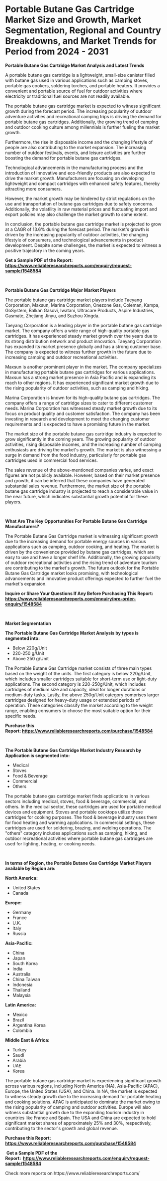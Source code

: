 <p><h1>Portable Butane Gas Cartridge Market Size and Growth, Market Segmentation, Regional and Country Breakdowns, and Market Trends for Period from 2024 -  2031</h1></p><p><strong>Portable Butane Gas Cartridge Market Analysis and Latest Trends</strong></p>
<p><p>A portable butane gas cartridge is a lightweight, small-size canister filled with butane gas used in various applications such as camping stoves, portable gas cookers, soldering torches, and portable heaters. It provides a convenient and portable source of fuel for outdoor activities where electricity or traditional fuel sources are not readily available.</p><p>The portable butane gas cartridge market is expected to witness significant growth during the forecast period. The increasing popularity of outdoor adventure activities and recreational camping trips is driving the demand for portable butane gas cartridges. Additionally, the growing trend of camping and outdoor cooking culture among millennials is further fueling the market growth.</p><p>Furthermore, the rise in disposable income and the changing lifestyle of people are also contributing to the market expansion. The increasing number of outdoor festivals, events, and leisure activities are further boosting the demand for portable butane gas cartridges.</p><p>Technological advancements in the manufacturing process and the introduction of innovative and eco-friendly products are also expected to drive the market growth. Manufacturers are focusing on developing lightweight and compact cartridges with enhanced safety features, thereby attracting more consumers.</p><p>However, the market growth may be hindered by strict regulations on the use and transportation of butane gas cartridges due to safety concerns. Additionally, the volatility in raw material prices and fluctuating import and export policies may also challenge the market growth to some extent.</p><p>In conclusion, the portable butane gas cartridge market is projected to grow at a CAGR of 13.6% during the forecast period. The market's growth is driven by the increasing popularity of outdoor activities, the changing lifestyle of consumers, and technological advancements in product development. Despite some challenges, the market is expected to witness a positive trajectory in the coming years.</p></p>
<p><strong>Get a Sample PDF of the Report:&nbsp; <a href="https://www.reliableresearchreports.com/enquiry/request-sample/1548584">https://www.reliableresearchreports.com/enquiry/request-sample/1548584</a></strong></p>
<p>&nbsp;</p>
<p><strong>Portable Butane Gas Cartridge Major Market Players</strong></p>
<p><p>The portable butane gas cartridge market players include Taeyang Corporation, Maxsun, Marina Corporation, Onezone Gas, Coleman, Kampa, GoSystem, Balkan Gasovi, Iwatani, Ultracare Products, Aspire Industries, Gasmate, Zhejiang Jinyu, and Suzhou Xingda.</p><p>Taeyang Corporation is a leading player in the portable butane gas cartridge market. The company offers a wide range of high-quality portable gas cartridges. It has experienced steady market growth over the years due to its strong distribution network and product innovation. Taeyang Corporation has expanded its market presence globally and has a strong customer base. The company is expected to witness further growth in the future due to increasing camping and outdoor recreational activities.</p><p>Maxsun is another prominent player in the market. The company specializes in manufacturing portable butane gas cartridges for various applications. Maxsun has a strong market presence in Asia Pacific and is expanding its reach to other regions. It has experienced significant market growth due to the rising popularity of outdoor activities, such as camping and hiking.</p><p>Marina Corporation is known for its high-quality butane gas cartridges. The company offers a range of cartridge sizes to cater to different customer needs. Marina Corporation has witnessed steady market growth due to its focus on product quality and customer satisfaction. The company has been investing in research and development to meet the changing customer requirements and is expected to have a promising future in the market.</p><p>The market size of the portable butane gas cartridge industry is expected to grow significantly in the coming years. The growing popularity of outdoor activities, rising disposable incomes, and the increasing number of camping enthusiasts are driving the market's growth. The market is also witnessing a surge in demand from the food industry, particularly for portable gas cartridges used in commercial food services.</p><p>The sales revenue of the above-mentioned companies varies, and exact figures are not publicly available. However, based on their market presence and growth, it can be inferred that these companies have generated substantial sales revenue. Furthermore, the market size of the portable butane gas cartridge industry is projected to reach a considerable value in the near future, which indicates substantial growth potential for these players.</p></p>
<p>&nbsp;</p>
<p><strong>What Are The Key Opportunities For Portable Butane Gas Cartridge Manufacturers?</strong></p>
<p><p>The Portable Butane Gas Cartridge market is witnessing significant growth due to the increasing demand for portable energy sources in various applications such as camping, outdoor cooking, and heating. The market is driven by the convenience provided by butane gas cartridges, which are easy to use and have a longer shelf life. Additionally, the growing popularity of outdoor recreational activities and the rising trend of adventure tourism are contributing to the market's growth. The future outlook for the Portable Butane Gas Cartridge market looks promising, with technological advancements and innovative product offerings expected to further fuel the market's expansion.</p></p>
<p><strong>Inquire or Share Your Questions If Any Before Purchasing This Report: <a href="https://www.reliableresearchreports.com/enquiry/pre-order-enquiry/1548584">https://www.reliableresearchreports.com/enquiry/pre-order-enquiry/1548584</a></strong></p>
<p>&nbsp;</p>
<p><strong>Market Segmentation</strong></p>
<p><strong>The Portable Butane Gas Cartridge Market Analysis by types is segmented into:</strong></p>
<p><ul><li>Below 220g/Unit</li><li>220-250 g/Unit</li><li>Above 250 g/Unit</li></ul></p>
<p><p>The Portable Butane Gas Cartridge market consists of three main types based on the weight of the units. The first category is below 220g/Unit, which includes smaller cartridges suitable for short-term use or light-duty applications. The second category is 220-250g/Unit, which includes cartridges of medium size and capacity, ideal for longer durations or medium-duty tasks. Lastly, the above 250g/Unit category comprises larger cartridges designed for heavy-duty usage or extended periods of operation. These categories classify the market according to the weight range, enabling consumers to choose the most suitable option for their specific needs.</p></p>
<p><strong>Purchase this Report:&nbsp;<a href="https://www.reliableresearchreports.com/purchase/1548584">https://www.reliableresearchreports.com/purchase/1548584</a></strong></p>
<p>&nbsp;</p>
<p><strong>The Portable Butane Gas Cartridge Market Industry Research by Application is segmented into:</strong></p>
<p><ul><li>Medical</li><li>Stoves</li><li>Food & Beverage</li><li>Commercial</li><li>Others</li></ul></p>
<p><p>The portable butane gas cartridge market finds applications in various sectors including medical, stoves, food & beverage, commercial, and others. In the medical sector, these cartridges are used for portable medical devices and equipment. Stoves and portable cooktops utilize these cartridges for cooking purposes. The food & beverage industry uses them for food heating and warming applications. In commercial settings, these cartridges are used for soldering, brazing, and welding operations. The "others" category includes applications such as camping, hiking, and outdoor recreational activities where portable butane gas cartridges are used for lighting, heating, or cooking needs.</p></p>
<p>&nbsp;</p>
<p><strong>In terms of Region, the Portable Butane Gas Cartridge Market Players available by Region are:</strong></p>
<p>
    <p> <strong> North America: </strong>
        <ul>
            <li>United States</li>
            <li>Canada</li>
        </ul>
        </p> 
    <p> <strong> Europe: </strong>
        <ul>
            <li>Germany</li>
            <li>France</li>
            <li>U.K.</li>
            <li>Italy</li>
            <li>Russia</li>
        </ul>
        </p> 
    <p> <strong> Asia-Pacific: </strong>
        <ul>
            <li>China</li>
            <li>Japan</li>
            <li>South Korea</li>
            <li>India</li>
            <li>Australia</li>
            <li>China Taiwan</li>
            <li>Indonesia</li>
            <li>Thailand</li>
            <li>Malaysia</li>
        </ul>
        </p> 
    <p> <strong> Latin America: </strong>
        <ul>
            <li>Mexico</li>
            <li>Brazil</li>
            <li>Argentina Korea</li>
            <li>Colombia</li>
        </ul>
        </p> 
    <p> <strong> Middle East & Africa: </strong>
        <ul>
            <li>Turkey</li>
            <li>Saudi</li>
            <li>Arabia</li>
            <li>UAE</li>
            <li>Korea</li>
        </ul>
    </p>
    </p>
<p><p>The portable butane gas cartridge market is experiencing significant growth across various regions, including North America (NA), Asia-Pacific (APAC), Europe, the United States (USA), and China. In NA, the market is expected to witness steady growth due to the increasing demand for portable heating and cooking solutions. APAC is anticipated to dominate the market owing to the rising popularity of camping and outdoor activities. Europe will also witness substantial growth due to the expanding tourism industry in countries like France and Spain. The USA and China are expected to hold significant market shares of approximately 25% and 30%, respectively, contributing to the sector's growth and global revenue.</p></p>
<p><strong>Purchase this Report: <a href="https://www.reliableresearchreports.com/purchase/1548584">https://www.reliableresearchreports.com/purchase/1548584</a></strong></p>
<p>&nbsp;<strong>Get a Sample PDF of the Report:&nbsp;&nbsp;<a href="https://www.reliableresearchreports.com/enquiry/request-sample/1548584">https://www.reliableresearchreports.com/enquiry/request-sample/1548584</a></strong></p>
<p><strong></strong></p>
<p>Check more reports on https://www.reliableresearchreports.com/</p>